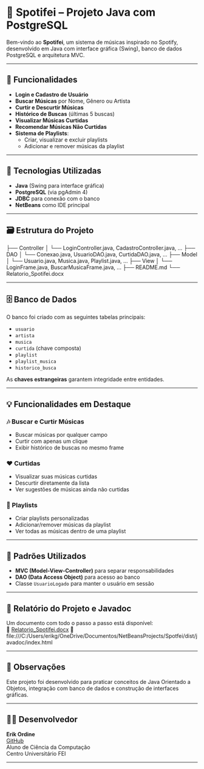 # 🎵 Spotifei – Projeto Java com PostgreSQL

Bem-vindo ao **Spotifei**, um sistema de músicas inspirado no Spotify, desenvolvido em Java com interface gráfica (Swing), banco de dados PostgreSQL e arquitetura MVC.

---

## 🚀 Funcionalidades

- **Login e Cadastro de Usuário**
- **Buscar Músicas** por Nome, Gênero ou Artista
- **Curtir e Descurtir Músicas**
- **Histórico de Buscas** (últimas 5 buscas)
- **Visualizar Músicas Curtidas**
- **Recomendar Músicas Não Curtidas**
- **Sistema de Playlists**:
  - Criar, visualizar e excluir playlists
  - Adicionar e remover músicas da playlist

---

## 🧱 Tecnologias Utilizadas

- **Java** (Swing para interface gráfica)
- **PostgreSQL** (via pgAdmin 4)
- **JDBC** para conexão com o banco
- **NetBeans** como IDE principal

---

## 🗃️ Estrutura do Projeto
├── Controller
│ └── LoginController.java, CadastroController.java, ...
├── DAO
│ └── Conexao.java, UsuarioDAO.java, CurtidaDAO.java, ...
├── Model
│ └── Usuario.java, Musica.java, Playlist.java, ...
├── View
│ └── LoginFrame.java, BuscarMusicaFrame.java, ...
├── README.md
└── Relatorio_Spotifei.docx


---

## 🗄️ Banco de Dados

O banco foi criado com as seguintes tabelas principais:

- `usuario`
- `artista`
- `musica`
- `curtida` (chave composta)
- `playlist`
- `playlist_musica`
- `historico_busca`

As **chaves estrangeiras** garantem integridade entre entidades.

---

## 💡 Funcionalidades em Destaque

### 🎶 Buscar e Curtir Músicas
- Buscar músicas por qualquer campo
- Curtir com apenas um clique
- Exibir histórico de buscas no mesmo frame

### ❤️ Curtidas
- Visualizar suas músicas curtidas
- Descurtir diretamente da lista
- Ver sugestões de músicas ainda não curtidas

### 📂 Playlists
- Criar playlists personalizadas
- Adicionar/remover músicas da playlist
- Ver todas as músicas dentro de uma playlist

---

## 🧠 Padrões Utilizados

- **MVC (Model-View-Controller)** para separar responsabilidades
- **DAO (Data Access Object)** para acesso ao banco
- Classe `UsuarioLogado` para manter o usuário em sessão

---

## 📝 Relatório do Projeto e Javadoc

Um documento com todo o passo a passo está disponível:  
📄 [Relatorio_Spotifei.docx](./Relatorio_Spotifei.docx)
📄 file:///C:/Users/erikg/OneDrive/Documentos/NetBeansProjects/Spotfei/dist/javadoc/index.html

---

## 📌 Observações

Este projeto foi desenvolvido para praticar conceitos de Java Orientado a Objetos, integração com banco de dados e construção de interfaces gráficas.

---

## 🧑‍💻 Desenvolvedor

**Erik Ordine**  
[GitHub](https://github.com/erikordine)  
Aluno de Ciência da Computação  
Centro Universitário FEI

---
